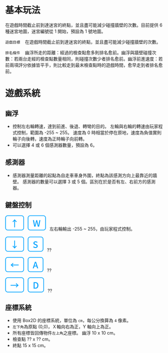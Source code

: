 # 基本玩法

在遊戲時間截止前到達迷宮的終點，並且盡可能減少碰撞牆壁的次數。目前提供 6 種迷宮地圖，迷宮編號從 1 開始，預設為 1 號地圖。

`遊戲目標`&nbsp;&nbsp;&nbsp; 在遊戲時間截止前到達迷宮的終點，並且盡可能減少碰撞牆壁的次數。

`排名條件`&nbsp;&nbsp;&nbsp; 幽浮所走的距離：經過的檢查點愈多則排名愈前。幽浮與牆壁碰撞次數：若兩台走經的檢查點數量相同，則碰撞次數少者排名愈前。幽浮前進速度：若前兩項評分依據皆平手，則比較走到最末檢查點時的遊戲時間，愈早走到者排名愈前。

# 遊戲系統

## 幽浮

- 控制左右輪轉速，達到前進、後退、轉彎的目的。 左輪與右輪的轉速由玩家程式控制，範圍為 -255 ~ 255。 速度為 0 時相當於停在原地，速度為負值實則輪子向後轉，速度為正時輪子向前轉。
- 可以選擇 4 或 6 個感測器數量，預設為 6。

## 感測器

- 感測器測量距離的起點為自走車車身外圍，終點為該感測方向上最靠近的牆壁。 感測器的數量可以選擇 3 或 5 個。區別在於是否有左、右前方的感測器。

## 鍵盤控制

![top](/assets/icons/top.svg)&nbsp;&nbsp;&nbsp;![w-key](/assets/icons/w.svg)&nbsp;&nbsp;&nbsp;左右輪輸出 -255 ~ 255，由玩家程式控制。

![bottom](/assets/icons/bottom.svg)&nbsp;&nbsp;&nbsp;![s-key](/assets/icons/s.svg)&nbsp;&nbsp;&nbsp;??

![left-key](/assets/icons/left.svg)&nbsp;&nbsp;&nbsp;![A-key](/assets/icons/a.svg)&nbsp;&nbsp;&nbsp;??

![right-key](/assets/icons/right.svg)&nbsp;&nbsp;&nbsp;![D-key](/assets/icons/d.svg)&nbsp;&nbsp;&nbsp;??

## 座標系統

- 使用 Box2D 的座標系統，單位為 `cm`，每公分換算為 `4` 像素。
- `左下角`為原點 (0,0)，Ｘ軸向右為正，Y 軸向上為正。
- 所有座標皆回傳物件`左上角`之座標。 幽浮 10 x 10 cm。
- 檢查點 ?? x ?? cm。
- 終點 15 x 15 cm。
